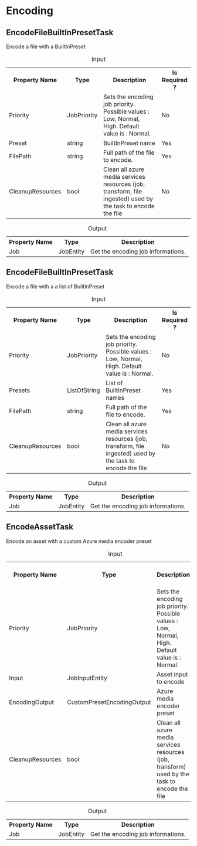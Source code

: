 ﻿# Encoding
 
## EncodeFileBuiltInPresetTask

Encode a file with a BuiltInPreset

<table>
 <caption>Input</caption>
 <tr>
  <th>Property Name</th>
  <th>Type</th>
  <th>Description</th>
  <th>Is Required ?</th>
 </tr>
 <tr>
  <td>Priority</td>
  <td>JobPriority</td>
  <td>Sets the encoding job priority. Possible values : Low, Normal, High. Default value is : Normal.</td>
  <td>No</td>
 </tr>
 <tr>
  <td>Preset</td>
  <td>string</td>
  <td>BuiltInPreset name</td>
  <td>Yes</td>
 </tr>
 <tr>
  <td>FilePath</td>
  <td>string</td>
  <td>Full path of the file to encode.</td>
  <td>Yes</td>
 </tr>
 <tr>
  <td>CleanupResources</td>
  <td>bool</td>
  <td>Clean all azure media services resources (job, transform, file ingested) used by the task to encode the file</td>
  <td>No</td>
 </tr>
</table>

<table>
 <caption>Output</caption>
 <tr>
  <th>Property Name</th>
  <th>Type</th>
  <th>Description</th>
 </tr>
 <tr>
  <td>Job</td>
  <td>JobEntity</td>
  <td>Get the encoding job informations.</td>
 </tr>
</table>

## EncodeFileBuiltInPresetTask

Encode a file with a a list of BuiltInPreset

<table>
 <caption>Input</caption>
 <tr>
  <th>Property Name</th>
  <th>Type</th>
  <th>Description</th>
  <th>Is Required ?</th>
 </tr>
  <tr>
  <td>Priority</td>
  <td>JobPriority</td>
  <td>Sets the encoding job priority. Possible values : Low, Normal, High. Default value is : Normal.</td>
  <td>No</td>
 </tr>
 <tr>
  <td>Presets</td>
  <td>ListOfString</td>
  <td>List of BuiltInPreset names</td>
  <td>Yes</td>
 </tr>
 <tr>
  <td>FilePath</td>
  <td>string</td>
  <td>Full path of the file to encode.</td>
  <td>Yes</td>
 </tr>
 <tr>
  <td>CleanupResources</td>
  <td>bool</td>
  <td>Clean all azure media services resources (job, transform, file ingested) used by the task to encode the file</td>
  <td>No</td>
 </tr>
</table>

<table>
 <caption>Output</caption>
 <tr>
  <th>Property Name</th>
  <th>Type</th>
  <th>Description</th>
 </tr>
 <tr>
  <td>Job</td>
  <td>JobEntity</td>
  <td>Get the encoding job informations.</td>
 </tr>
</table>

## EncodeAssetTask

Encode an asset with a custom Azure media encoder preset

<table>
 <caption>Input</caption>
 <tr>
  <th>Property Name</th>
  <th>Type</th>
  <th>Description</th>
  <th>Is Required ?</th>
 </tr>
  <tr>
  <td>Priority</td>
  <td>JobPriority</td>
  <td>Sets the encoding job priority. Possible values : Low, Normal, High. Default value is : Normal.</td>
  <td>No</td>
 </tr>
 <tr>
  <td>Input</td>
  <td>JobInputEntity</td>
  <td>Asset input to encode</td>
  <td>Yes</td>
 </tr>
 <tr>
  <td>EncodingOutput</td>
  <td>CustomPresetEncodingOutput</td>
  <td>Azure media encoder preset</td>
  <td>Yes</td>
 </tr>
 <tr>
  <td>CleanupResources</td>
  <td>bool</td>
  <td>Clean all azure media services resources (job, transform) used by the task to encode the file</td>
  <td>No</td>
 </tr>
</table>

<table>
 <caption>Output</caption>
 <tr>
  <th>Property Name</th>
  <th>Type</th>
  <th>Description</th>
 </tr>
 <tr>
  <td>Job</td>
  <td>JobEntity</td>
  <td>Get the encoding job informations.</td>
 </tr>
</table>
